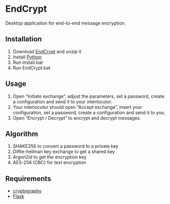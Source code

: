 # EndCrypt

Desktop application for end-to-end message encryption.

## Installation

1. Download [EndCrypt](https://github.com/ilyakotsar/endcrypt/archive/refs/tags/v1.0.0.zip) and unzip it
2. Install [Python](https://www.python.org/downloads/)
3. Run install.bat
4. Run EndCrypt.bat

## Usage

1. Open “Initiate exchange”, adjust the parameters, set a password, create a configuration and send it to your interlocutor.
2. Your interlocutor should open “Accept exchange”, insert your configuration, set a password, create a configuration and send it to you.
3. Open “Encrypt / Decrypt” to encrypt and decrypt messages.

## Algorithm

1. SHAKE256 to convert a password to a private key
2. Diffie-hellman key exchange to get a shared key
3. Argon2id to get the encryption key
4. AES-256 (CBC) for text encryption

## Requirements

- [cryptography](https://github.com/pyca/cryptography)
- [Flask](https://github.com/pallets/flask)
